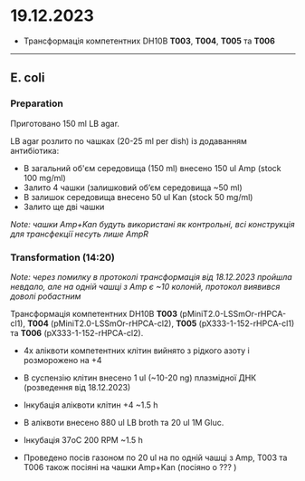 19.12.2023
========
- Трансформація компетентних DH10B __T003__, __T004__, __T005__ та __T006__

---
## E. coli
### Preparation
Приготовано 150 ml LB agar.

LB agar розлито по чашках (20-25 ml per dish) із додаванням антибіотика:
- В загальний об'єм середовища (150 ml) внесено 150 ul Amp (stock 100 mg/ml)
- Залито 4 чашки (залишковий обʼєм середовища ~50 ml)
- В залишок середовища внесено 50 ul Kan (stock 50 mg/ml)
- Залито ще дві чашки

_Note: чашки Amp+Kan будуть використані як контрольні, всі конструкція для трансфекції несуть лише AmpR_

### Transformation (14:20)

_Note: через помилку в протоколі трансформація від 18.12.2023 пройшла невдало, але на одній чашці з Amp є ~10 колоній, протокол виявився доволі робастним_

Трансформація компетентних DH10B __T003__ (pMiniT2.0-LSSmOr-rHPCA-cl1), __T004__ (pMiniT2.0-LSSmOr-rHPCA-cl2), __T005__ (pX333-1-152-rHPCA-cl1) та __T006__ (pX333-1-152-rHPCA-cl2).

- 4x аліквоти компетентних клітин вийнято з рідкого азоту і розморожено на +4
- В суспензію клітин внесено 1 ul (~10-20 ng) плазмідної ДНК (розведення від 18.12.2023)
- Інкубація аліквоти клітин +4 ~1.5 h

- В аліквоти внесено 880 ul LB broth та 20 ul 1M Gluc.

- Інкубація 37oC 200 RPM ~1.5 h
- Проведено посів газоном по 20 ul на по одній чашці з Amp, T003 та T006 також посіяні на чашки Amp+Kan (посіяно о ??? )